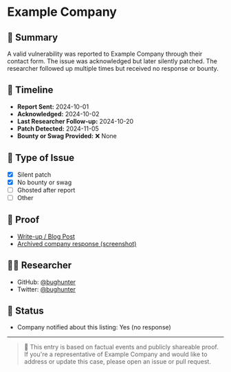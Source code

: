 # Example Company

## 📝 Summary

A valid vulnerability was reported to Example Company through their contact form. The issue was acknowledged but later silently patched. The researcher followed up multiple times but received no response or bounty.

## 🧵 Timeline

- **Report Sent:** 2024-10-01  
- **Acknowledged:** 2024-10-02  
- **Last Researcher Follow-up:** 2024-10-20  
- **Patch Detected:** 2024-11-05  
- **Bounty or Swag Provided:** ❌ None

## 📎 Type of Issue

- [x] Silent patch  
- [x] No bounty or swag  
- [ ] Ghosted after report  
- [ ] Other

## 🔗 Proof

- [Write-up / Blog Post](https://example.com/writeup)
- [Archived company response (screenshot)](https://imgur.com/example)

## 🙋‍♂️ Researcher

- GitHub: [@bughunter](https://github.com/bughunter)  
- Twitter: [@bughunter](https://twitter.com/bughunter)

## 🔁 Status

- Company notified about this listing: Yes (no response)

---

> 📌 This entry is based on factual events and publicly shareable proof. If you're a representative of Example Company and would like to address or update this case, please open an issue or pull request.

